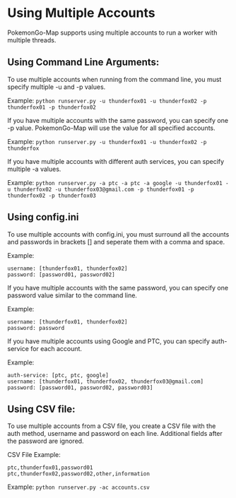 # Using Multiple Accounts

PokemonGo-Map supports using multiple accounts to run a worker with multiple threads.


## Using Command Line Arguments:

To use multiple accounts when running from the command line, you must specify multiple -u and -p values.

Example: `python runserver.py -u thunderfox01 -u thunderfox02 -p thunderfox01 -p thunderfox02`


If you have multiple accounts with the same password, you can specify one -p value. PokemonGo-Map will use the value for all specified accounts.

Example: `python runserver.py -u thunderfox01 -u thunderfox02 -p thunderfox`


If you have multiple accounts with different auth services, you can specify multiple -a values.

Example: `python runserver.py -a ptc -a ptc -a google -u thunderfox01 -u thunderfox02 -u thunderfox03@gmail.com -p thunderfox01 -p thunderfox02 -p thunderfox03`

## Using config.ini

To use multiple accounts with config.ini, you must surround all the accounts and passwords in brackets [] and seperate them with a comma and space.

Example: 
```
username: [thunderfox01, thunderfox02]
password: [password01, password02]
```


If you have multiple accounts with the same password, you can specify one password value similar to the command line.

Example: 
```
username: [thunderfox01, thunderfox02]
password: password
```

If you have multiple accounts using Google and PTC, you can specify auth-service for each account.

Example:
```
auth-service: [ptc, ptc, google]
username: [thunderfox01, thunderfox02, thunderfox03@gmail.com]
password: [password01, password02, password03]
```

## Using CSV file:

To use multiple accounts from a CSV file, you create a CSV file with the auth method, username and password on each line. Additional fields after the password are ignored.

CSV File Example:
```
ptc,thunderfox01,password01
ptc,thunderfox02,password02,other,information
```

Example: `python runserver.py -ac accounts.csv`
